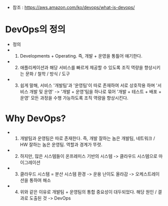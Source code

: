 * 참조 : https://aws.amazon.com/ko/devops/what-is-devops/

DevOps의 정의
===========
* 정의
* 1) Developments + Operating. 즉, 개발 + 운영을 통틀어 얘기한다.
* 2) 애플리케이션과 해당 서비스를 빠르게 제공할 수 있도록 조직 역량을 향상시키는 문화 / 철학 / 방식 / 도구
* 3) 쉽게 말해, 서비스 '개발팀'과 '운영팀'이 따로 존재하여 서로 상호작용 하며 '서비스 개발 및 운영' -> '개발 + 운영'팀을 하나로 묶어 '개발 + 테스트 + 배포 + 운영' 모든 과정을 수행 가능하도록 조직 역량을 향상시킨다.

Why DevOps?
===========
* 1) 개발팀과 운영팀은 따로 존재한다. 즉, 개발 잘하는 놈은 개발팀, 네트워크 / HW 잘하는 놈은 운영팀. 역할과 경계가 뚜렷.
* 2) 하지만, 많은 시스템들이 온프레미스 기반의 시스템 -> 클라우드 시스템으로 마이그레이션
* 3) 클라우드 시스템 = 분산 시스템 환경 -> 운용 난이도 올라감 -> 오케스트레이션을 통하여 해소
* 4) 위와 같은 이유로 개발팀 + 운영팀의 통합 중요성이 대두되었다. 해당 원인 / 결과로 도출된 것 -> DevOps
